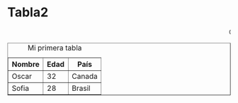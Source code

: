 <html>
<head>
  <title>pagina2</title>
  <meta charset="utf-8"/>
</head>
</body>
   <h1>Tabla2</h1>
   <p> <marquee>CENTRO DE ESTUDIOS DE BACHILLERATO CEB 5/11</marquee>
  
  <table border="1">
 <caption>Mi primera tabla</caption>
 <tr>
 <th>Nombre</th>
 <th>Edad</th>
 <th>País</th>
 </tr>
 <tr>
 <td>Oscar</td>
 <td>32</td>
 <td>Canada</td>
 </tr>
 <tr>
 <td>Sofia</td>
 <td>28</td>
 <td>Brasil</td>
 </tr>
 </table>
</body>
</html>

